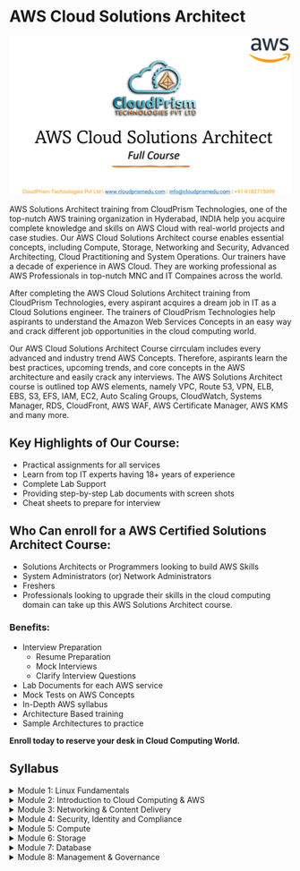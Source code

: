# AWS Cloud Solutions Architect

![aws-aolutions-architec](Images/aws-solutions-architect.png)

AWS Solutions Architect training from CloudPrism Technologies, one of the top-nutch AWS training organization in Hyderabad, INDIA help you acquire complete knowledge and skills on AWS Cloud with real-world projects and case studies. Our AWS Cloud Solutions Architect course enables essential concepts, including Compute, Storage, Networking and Security, Advanced Architecting, Cloud Practitioning and System Operations. Our trainers have a decade of experience in AWS Cloud. They are working professional as AWS Professionals in top-nutch MNC and IT Compaines across the world.

After completing the AWS Cloud Solutions Architect training from CloudPrism Technologies, every aspirant acquires a dream job in IT as a Cloud Solutions engineer. The trainers of CloudPrism Technologies help aspirants to understand the Amazon Web Services Concepts in an easy way and crack different job opportunities in the cloud computing world. 

Our AWS Cloud Solutions Architect Course cirrculam includes every advanced and industry trend AWS Concepts. Therefore, aspirants learn the best practices, upcoming trends, and core concepts in the AWS architecture and easily crack any interviews. The AWS Solutions Architect course is outlined top AWS elements, namely VPC, Route 53, VPN, ELB, EBS, S3, EFS, IAM, EC2, Auto Scaling Groups, CloudWatch, Systems Manager, RDS, CloudFront, AWS WAF, AWS Certificate Manager, AWS KMS and many more.

## Key Highlights of Our Course:

-   Practical assignments for all services
-   Learn from top IT experts having 18+ years of experience
-   Complete Lab Support
-   Providing step-by-step Lab documents with screen shots
-   Cheat sheets to prepare for interview

## Who Can enroll for a AWS Certified Solutions Architect Course:

-   Solutions Architects or Programmers looking to build AWS Skills
-   System Administrators (or) Network Administrators
-   Freshers
-   Professionals looking to upgrade their skills in the cloud computing domain can take up this AWS Solutions Architect course.

### Benefits:

-   Interview Preparation   
    -   Resume Preparation
    -   Mock Interviews
    -   Clarify Interview Questions
-   Lab Documents for each AWS service
-   Mock Tests on AWS Concepts
-   In-Depth AWS syllabus
-   Architecture Based training
-   Sample Architectures to practice

**Enroll today to reserve your desk in Cloud Computing World.**

## Syllabus

<details>
    <summary>Module 1: Linux Fundamentals</summary>

-   Overview of basics commands
-   vim editor modes
-   Filesystem Hierarchy - Basic Concepts
-   File and Directories Creation
-   Filter commands (head, tail, more, less)
-   Creating, Modifyin and Deleting users and groups
-   important files related
-   Linux Permissions
-   Software Management
-   Yum Commands
-   Services and Daemons
-   Different Runlevels
</details>
<details>
    <summary>Module 2: Introduction to Cloud Computing & AWS</summary>

-   What is Cloud Computing
-   Features and Benefits of Cloud Computing
-   Types Of Cloud Computing Deployment Models
-   Types of Cloud Computing Services
-   Features Of AWS
-   Describe about Various Services in AWS
-   Global Infrastructure
-   Create a free tier account in AWS and onboarding
-   Introduction AWS Management Console
</details>
<details>
    <summary>Module 3: Networking & Content Delivery</summary>

-   Networking Concepts
-   AWS Networking Services
-   Undersatnding AWS Implementation
-   Amazon VPC
-   AWS Transit Gateway
-   AWS Direct Connect
-   AWS Site-to-Site VPN
-   AWS Client VPN
-   AWS Cloud Map
-   Amazon CloudFront
-   Amazon Route 53
</details>
<details>
    <summary>Module 4: Security, Identity and Compliance</summary>
-   AWS Identity and Access Management (IAM)
-   AWS Directory Service
-   AWS Firewall Manager
-   AWS Network Firewall
-   AWS Security Hub
-   AWS WAF
-   AWS Shield
</details>
<details>
    <summary>Module 5: Compute</summary>
-   Amazon EC2
-   Amazon EC2 Image Builder
-   Auto Scaling Groups
-   ELB
</details>
<details>
    <summary>Module 6: Storage</summary>
-   Amazon S3
-   AWS Backup
-   Amazon EBS
-   Amazon EFS
</details>
<details>
    <summary>Module 7: Database</summary>
-   Amazon RDS
-   Amazon DynamoDB
-   Amazon ElasticCache
</details>
<details>
    <summary>Module 8: Management & Governance</summary>
-   Amazon CloudWatch
-   AWS CloudTrail
-   AWS Control Tower
-   AWS Organizations
-   AWS Systems Manager
-   AWS Trusted Advisor
<details>
    <summary>Module 9: Cloud Financial Management</summary>

## Syllabus:

|Module Name| Services Coverd   |
| --------- | ----------------- |
|   Module 1: Linux Fundamentals  |   Overview of basics commands |
|                                 |   vim editor modes            |
|                                 |   Filesystem Hierarchy - Basic Concepts    |
|                                 |   File and Directories Creation    |
|                                 |   Filter commands (head, tail, more, less)    |
|                                 |   Creating, Modifyin and Deleting users and groups    |
|                                 |   important files related |
|                                 |   Linux Permissions   |
|                                 |   Software Management |
|                                 |   Yum Commands    |
|                                 |   Services and Daemons    |
|                                 |   Different Runlevels |
|   Module 2: Introduction to Cloud Computing & AWS | What is Cloud Computing   |




